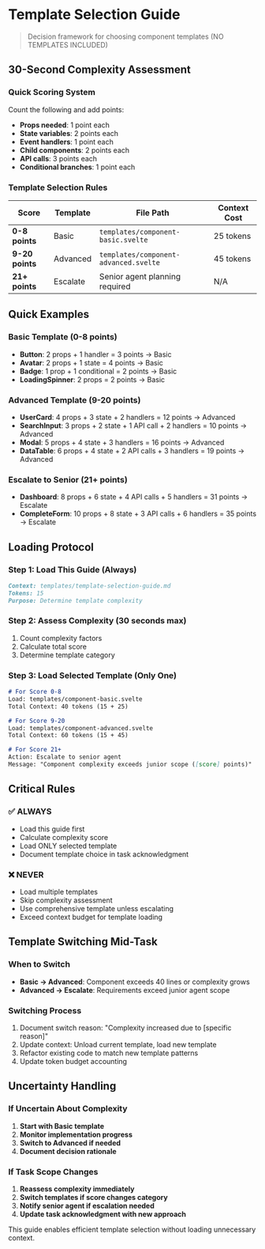 # Template Selection Guide

> Decision framework for choosing component templates (NO TEMPLATES INCLUDED)

## 30-Second Complexity Assessment

### Quick Scoring System
Count the following and add points:
- **Props needed**: 1 point each
- **State variables**: 2 points each  
- **Event handlers**: 1 point each
- **Child components**: 2 points each
- **API calls**: 3 points each
- **Conditional branches**: 1 point each

### Template Selection Rules
| Score | Template | File Path | Context Cost |
|-------|----------|-----------|--------------|
| **0-8 points** | Basic | `templates/component-basic.svelte` | 25 tokens |
| **9-20 points** | Advanced | `templates/component-advanced.svelte` | 45 tokens |
| **21+ points** | Escalate | Senior agent planning required | N/A |

## Quick Examples

### Basic Template (0-8 points)
- **Button**: 2 props + 1 handler = 3 points → Basic
- **Avatar**: 2 props + 1 state = 4 points → Basic  
- **Badge**: 1 prop + 1 conditional = 2 points → Basic
- **LoadingSpinner**: 2 props = 2 points → Basic

### Advanced Template (9-20 points)
- **UserCard**: 4 props + 3 state + 2 handlers = 12 points → Advanced
- **SearchInput**: 3 props + 2 state + 1 API call + 2 handlers = 10 points → Advanced
- **Modal**: 5 props + 4 state + 3 handlers = 16 points → Advanced
- **DataTable**: 6 props + 4 state + 2 API calls + 3 handlers = 19 points → Advanced

### Escalate to Senior (21+ points)
- **Dashboard**: 8 props + 6 state + 4 API calls + 5 handlers = 31 points → Escalate
- **CompleteForm**: 10 props + 8 state + 3 API calls + 6 handlers = 35 points → Escalate

## Loading Protocol

### Step 1: Load This Guide (Always)
```markdown
Context: templates/template-selection-guide.md
Tokens: 15
Purpose: Determine template complexity
```

### Step 2: Assess Complexity (30 seconds max)
1. Count complexity factors
2. Calculate total score
3. Determine template category

### Step 3: Load Selected Template (Only One)
```markdown
# For Score 0-8
Load: templates/component-basic.svelte
Total Context: 40 tokens (15 + 25)

# For Score 9-20  
Load: templates/component-advanced.svelte
Total Context: 60 tokens (15 + 45)

# For Score 21+
Action: Escalate to senior agent
Message: "Component complexity exceeds junior scope ([score] points)"
```

## Critical Rules

### ✅ ALWAYS
- Load this guide first
- Calculate complexity score
- Load ONLY selected template
- Document template choice in task acknowledgment

### ❌ NEVER
- Load multiple templates
- Skip complexity assessment
- Use comprehensive template unless escalating
- Exceed context budget for template loading

## Template Switching Mid-Task

### When to Switch
- **Basic → Advanced**: Component exceeds 40 lines or complexity grows
- **Advanced → Escalate**: Requirements exceed junior agent scope

### Switching Process
1. Document switch reason: "Complexity increased due to [specific reason]"
2. Update context: Unload current template, load new template
3. Refactor existing code to match new template patterns
4. Update token budget accounting

## Uncertainty Handling

### If Uncertain About Complexity
1. **Start with Basic template**
2. **Monitor implementation progress**  
3. **Switch to Advanced if needed**
4. **Document decision rationale**

### If Task Scope Changes
1. **Reassess complexity immediately**
2. **Switch templates if score changes category**
3. **Notify senior agent if escalation needed**
4. **Update task acknowledgment with new approach**

This guide enables efficient template selection without loading unnecessary context.